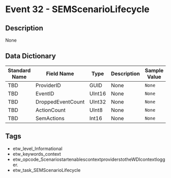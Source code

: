 # Event 32 - SEMScenarioLifecycle

## Description
None

## Data Dictionary
|Standard Name|Field Name|Type|Description|Sample Value|
|---|---|---|---|---|
|TBD|ProviderID|GUID|None|`None`|
|TBD|EventID|UInt16|None|`None`|
|TBD|DroppedEventCount|UInt32|None|`None`|
|TBD|ActionCount|UInt8|None|`None`|
|TBD|SemActions|Int16|None|`None`|

## Tags
* etw_level_Informational
* etw_keywords_context
* etw_opcode_ScenariostartenablescontextproviderstotheWDIcontextlogger.
* etw_task_SEMScenarioLifecycle